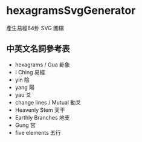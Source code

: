 # hexagramsSvgGenerator
產生易經64卦 SVG 圖檔

## 中英文名詞參考表
* hexagrams / Gua 卦象
* I Ching 易經
* yin 陰
* yang 陽
* yau 爻
* change lines / Mutual 動爻
* Heavenly Stem 天干
* Earthly Branches 地支
* Gung 宮
* five elements 五行